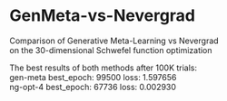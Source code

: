 # GenMeta-vs-Nevergrad
Comparison of Generative Meta-Learning vs Nevergrad  
on the 30-dimensional Schwefel function optimization

The best results of both methods after 100K trials:  
gen-meta best_epoch: 99500 loss: 1.597656  
ng-opt-4 best_epoch: 67736 loss: 0.002930
